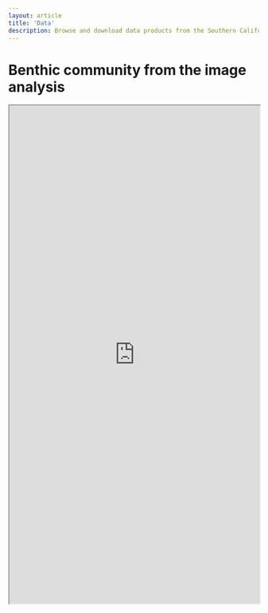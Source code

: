 ```yaml
---
layout: article
title: 'Data'
description: Browse and download data products from the Southern California Bight Biodiversity Observation Network (SCBMBON).
---
```


<div class="row">
	<div class="col-lg-12">
		<h1 class="page-header">Benthic community from the image analysis <small></small></h1>
			<iframe src="https://ameliaritger.shinyapps.io/mbon-shiny-app/"  style="border: 0 px; width: 100%; height: 1000px"></iframe>
		</div>	
</div>


